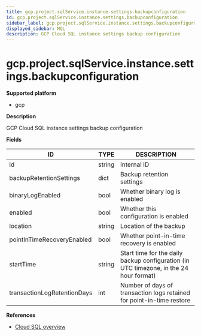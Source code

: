 ```yaml
---
title: gcp.project.sqlService.instance.settings.backupconfiguration
id: gcp.project.sqlService.instance.settings.backupconfiguration
sidebar_label: gcp.project.sqlService.instance.settings.backupconfiguration
displayed_sidebar: MQL
description: GCP Cloud SQL instance settings backup configuration
---
```


# gcp.project.sqlService.instance.settings.backupconfiguration

**Supported platform**

- gcp

**Description**

GCP Cloud SQL instance settings backup configuration

**Fields**

| ID                          | TYPE   | DESCRIPTION                                                                            |
| --------------------------- | ------ | -------------------------------------------------------------------------------------- |
| id                          | string | Internal ID                                                                            |
| backupRetentionSettings     | dict   | Backup retention settings                                                              |
| binaryLogEnabled            | bool   | Whether binary log is enabled                                                          |
| enabled                     | bool   | Whether this configuration is enabled                                                  |
| location                    | string | Location of the backup                                                                 |
| pointInTimeRecoveryEnabled  | bool   | Whether point-in-time recovery is enabled                                              |
| startTime                   | string | Start time for the daily backup configuration (in UTC timezone, in the 24 hour format) |
| transactionLogRetentionDays | int    | Number of days of transaction logs retained for point-in-time restore                  |

**References**

- [Cloud SQL overview](https://cloud.google.com/sql/docs/introduction)
